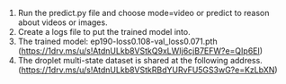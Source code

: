 1. Run the predict.py file and choose mode=video or predict to reason about videos or images.
2. Create a logs file to put the trained model into.
3. The trained model: ep190-loss0.108-val_loss0.071.pth (https://1drv.ms/u/s!AtdnULkb8VStkQ9xLWIj6cjB7EFW?e=QIp6EI)
4. The droplet multi-state dataset is shared at the following address.(https://1drv.ms/u/s!AtdnULkb8VStkRBdYURvFU5GS3wG?e=KzLbXN)

